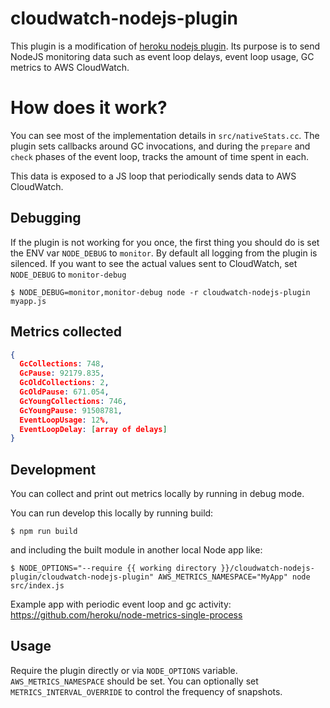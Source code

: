 # cloudwatch-nodejs-plugin

This plugin is a modification of [heroku nodejs plugin](https://github.com/heroku/heroku-nodejs-plugin).
Its purpose is to send NodeJS monitoring data such as event loop delays, event loop usage, GC metrics to AWS CloudWatch.

# How does it work?

You can see most of the implementation details in `src/nativeStats.cc`. The plugin sets callbacks
around GC invocations, and during the `prepare` and `check` phases of the event loop, tracks the
amount of time spent in each.

This data is exposed to a JS loop that periodically sends data to AWS CloudWatch.

## Debugging

If the plugin is not working for you once, the first thing
you should do is set the ENV var `NODE_DEBUG` to `monitor`. By default all logging from the plugin
is silenced. If you want to see the actual values sent to CloudWatch, set `NODE_DEBUG` to `monitor-debug`

```
$ NODE_DEBUG=monitor,monitor-debug node -r cloudwatch-nodejs-plugin myapp.js
```

## Metrics collected

```json
{
  GcCollections: 748,
  GcPause: 92179.835,
  GcOldCollections: 2,
  GcOldPause: 671.054,
  GcYoungCollections: 746,
  GcYoungPause: 91508781,
  EventLoopUsage: 12%,
  EventLoopDelay: [array of delays]
}
```

## Development

You can collect and print out metrics locally by running in debug mode.

You can run develop this locally by running build:

```
$ npm run build
```

and including the built module in another local Node app like:

```
$ NODE_OPTIONS="--require {{ working directory }}/cloudwatch-nodejs-plugin/cloudwatch-nodejs-plugin" AWS_METRICS_NAMESPACE="MyApp" node src/index.js
```

Example app with periodic event loop and gc activity: https://github.com/heroku/node-metrics-single-process

## Usage
Require the plugin directly or via `NODE_OPTIONS` variable. `AWS_METRICS_NAMESPACE` should be set. You can optionally set `METRICS_INTERVAL_OVERRIDE` to control the frequency of snapshots.
